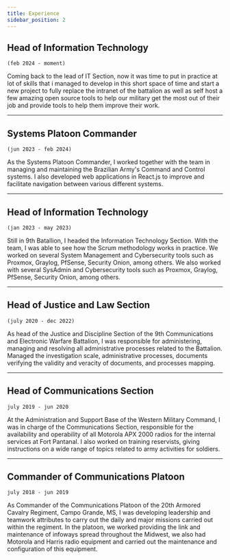 ```yaml
---
title: Experience
sidebar_position: 2
---
```


## Head of Information Technology
`(feb 2024 - moment)`

Coming back to the lead of IT Section, now it was time to put in practice at lot of skills that i managed to develop in this short space of time and start a new project to fully replace the intranet of the battalion as well as self host a few amazing open source tools to help our military get the most out of their job and provide tools to help them improve their work.

---

## Systems Platoon Commander
`(jun 2023 - feb 2024)`

As the Systems Platoon Commander, I worked together with the team in managing and maintaining the Brazilian Army's Command and Control systems. I also developed web applications in React.js to improve and facilitate navigation between various different systems.

---

## Head of Information Technology
`(jan 2023 - may 2023)`

Still in 9th Batallion, I headed the Information Technology Section. With the team, I was able to see how the Scrum methodology works in practice. We worked on several System Management and Cybersecurity tools such as Proxmox, Graylog, PfSense, Security Onion, among others. We also worked with several SysAdmin and Cybersecurity tools such as Proxmox, Graylog, PfSense, Security Onion, among others.

---

## Head of Justice and Law Section
`(july 2020 - dec 2022)`

As head of the Justice and Discipline Section of the 9th Communications and Electronic Warfare Battalion, I was responsible for administering, managing and resolving all administrative processes related to the Battalion. Managed the investigation scale, administrative processes, documents verifying the validity and veracity of documents, and processes mapping.

---

## Head of Communications Section
`july 2019 - jun 2020`

At the Administration and Support Base of the Western Military Command, I was in charge of the Communications Section, responsible for the availability and operability of all Motorola APX 2000 radios for the internal services at Fort Pantanal. I also worked on training reservists, giving instructions on a wide range of topics related to army activities for soldiers.

---

## Commander of Communications Platoon
`july 2018 - jun 2019`

As Commander of the Communications Platoon of the 20th Armored Cavalry Regiment, Campo Grande, MS, I was developing leadership and teamwork attributes to carry out the daily and major missions carried out within the regiment. In the platoon, we worked providing the link and maintenance of infoways spread throughout the Midwest, we also had Motorola and Harris radio equipment and carried out the maintenance and configuration of this equipment.